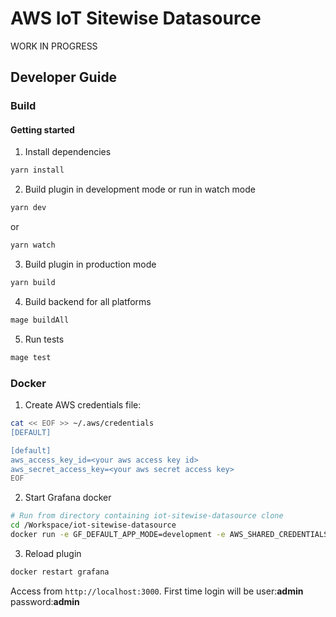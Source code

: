 # AWS IoT Sitewise Datasource

WORK IN PROGRESS


## Developer Guide

### Build

#### Getting started
1. Install dependencies
```BASH
yarn install
```
2. Build plugin in development mode or run in watch mode
```BASH
yarn dev
```
or
```BASH
yarn watch
```
3. Build plugin in production mode
```BASH
yarn build
```

4. Build backend for all platforms
```BASH
mage buildAll
```

5. Run tests

```BASH
mage test
```

### Docker

1. Create AWS credentials file:

```BASH
cat << EOF >> ~/.aws/credentials
[DEFAULT]

[default]
aws_access_key_id=<your aws access key id>
aws_secret_access_key=<your aws secret access key>
EOF
```

2. Start Grafana docker

```BASH
# Run from directory containing iot-sitewise-datasource clone
cd /Workspace/iot-sitewise-datasource
docker run -e GF_DEFAULT_APP_MODE=development -e AWS_SHARED_CREDENTIALS_FILE="/Users/grafana/.aws/credentials" -d -p 3000:3000 -v ~/.aws/:/Users/grafana/.aws/ -v "$(pwd)"/dist:/var/lib/grafana/plugins --name=grafana grafana/grafana:latest
```

3. Reload plugin

```BASH
docker restart grafana
```

Access from `http://localhost:3000`. 
First time login will be user:**admin** password:**admin**
